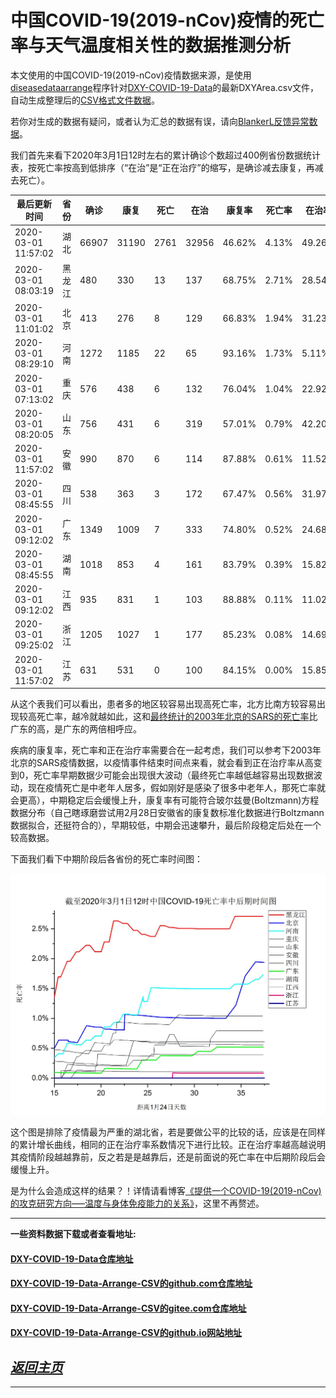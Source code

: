 中国COVID-19(2019-nCov)疫情的死亡率与天气温度相关性的数据推测分析
==================================================================


本文使用的中国COVID-19(2019-nCov)疫情数据来源，是使用[diseasedataarrange](https://github.com/zyq5945/diseasedataarrange)程序针对[DXY-COVID-19-Data](https://github.com/BlankerL/DXY-COVID-19-Data)的最新DXYArea.csv文件，自动生成整理后的[CSV格式文件数据](https://github.com/zyq5945/DXY-COVID-19-Data-Arrange-CSV)。

若你对生成的数据有疑问，或者认为汇总的数据有误，请向[BlankerL反馈异常数据](https://github.com/BlankerL/DXY-COVID-19-Crawler/issues/34)。

我们首先来看下2020年3月1日12时左右的累计确诊个数超过400例省份数据统计表，按死亡率按高到低排序（“在治”是“正在治疗”的缩写，是确诊减去康复，再减去死亡）。

| 最后更新时间            | 省份 | 确诊 | 康复 | 死亡 | 在治 | 康复率 | 死亡率 | 在治率 |
|-----------------------|------------|----------------------|------------------|-----------------|---------------------|-----------------|----------------|--------------------|
| 2020\-03\-01 11:57:02 | 湖北         | 66907                | 31190            | 2761            | 32956               | 46\.62%         | 4\.13%         | 49\.26%            |
| 2020\-03\-01 08:03:19 | 黑龙江        | 480                  | 330              | 13              | 137                 | 68\.75%         | 2\.71%         | 28\.54%            |
| 2020\-03\-01 11:01:02 | 北京         | 413                  | 276              | 8               | 129                 | 66\.83%         | 1\.94%         | 31\.23%            |
| 2020\-03\-01 08:29:10 | 河南         | 1272                 | 1185             | 22              | 65                  | 93\.16%         | 1\.73%         | 5\.11%             |
| 2020\-03\-01 07:13:02 | 重庆         | 576                  | 438              | 6               | 132                 | 76\.04%         | 1\.04%         | 22\.92%            |
| 2020\-03\-01 08:20:05 | 山东         | 756                  | 431              | 6               | 319                 | 57\.01%         | 0\.79%         | 42\.20%            |
| 2020\-03\-01 11:57:02 | 安徽         | 990                  | 870              | 6               | 114                 | 87\.88%         | 0\.61%         | 11\.52%            |
| 2020\-03\-01 08:45:55 | 四川         | 538                  | 363              | 3               | 172                 | 67\.47%         | 0\.56%         | 31\.97%            |
| 2020\-03\-01 09:12:02 | 广东         | 1349                 | 1009             | 7               | 333                 | 74\.80%         | 0\.52%         | 24\.68%            |
| 2020\-03\-01 08:45:55 | 湖南         | 1018                 | 853              | 4               | 161                 | 83\.79%         | 0\.39%         | 15\.82%            |
| 2020\-03\-01 09:12:02 | 江西         | 935                  | 831              | 1               | 103                 | 88\.88%         | 0\.11%         | 11\.02%            |
| 2020\-03\-01 09:25:02 | 浙江         | 1205                 | 1027             | 1               | 177                 | 85\.23%         | 0\.08%         | 14\.69%            |
| 2020\-03\-01 11:57:02 | 江苏         | 631                  | 531              | 0               | 100                 | 84\.15%         | 0\.00%         | 15\.85%            |


从这个表我们可以看出，患者多的地区较容易出现高死亡率，北方比南方较容易出现较高死亡率，越冷就越如此，这和[最终统计的2003年北京的SARS的死亡率](https://zyq5945.github.io/zyq5945/blog_10.html)比广东的高，是广东的两倍相呼应。

疾病的康复率，死亡率和正在治疗率需要合在一起考虑，我们可以参考下2003年北京的SARS疫情数据，以疫情事件结束时间点来看，就会看到正在治疗率从高变到0，死亡率早期数据少可能会出现很大波动（最终死亡率越低越容易出现数据波动，现在疫情死亡是中老年人居多，假如刚好是感染了很多中老年人，那死亡率就会更高），中期稳定后会缓慢上升，康复率有可能符合玻尔兹曼(Boltzmann)方程数据分布（自己瞎琢磨尝试用2月28日安徽省的康复数标准化数据进行Boltzmann数据拟合，还挺符合的），早期较低，中期会迅速攀升，最后阶段稳定后处在一个较高数据。

下面我们看下中期阶段后各省份的死亡率时间图：

![中国COVID-19死亡率中后期时间图](./images/COVID-19_cn.jpg)


这个图是排除了疫情最为严重的湖北省，若是要做公平的比较的话，应该是在同样的累计增长曲线，相同的正在治疗率系数情况下进行比较。正在治疗率越高越说明其疫情阶段越越靠前，反之若是是越靠后，还是前面说的死亡率在中后期阶段后会缓慢上升。

是为什么会造成这样的结果？！详情请看博客[《提供一个COVID-19(2019-nCov)的攻克研究方向—–温度与身体免疫能力的关系》]( https://zyq5945.github.io/zyq5945/blog_9.html)，这里不再赘述。

----

**一些资料数据下载或者查看地址:**

#### [DXY-COVID-19-Data仓库地址](https://github.com/BlankerL/DXY-COVID-19-Data)

#### [DXY-COVID-19-Data-Arrange-CSV的github.com仓库地址](https://github.com/zyq5945/DXY-COVID-19-Data-Arrange-CSV)

#### [DXY-COVID-19-Data-Arrange-CSV的gitee.com仓库地址](https://gitee.com/zyq5945/DXY-COVID-19-Data-Arrange-CSV)

#### [DXY-COVID-19-Data-Arrange-CSV的github.io网站地址](https://zyq5945.github.io/DXY-COVID-19-Data-Arrange-CSV)


[*返回主页*](.)
------------------------------------------------------------------


***
